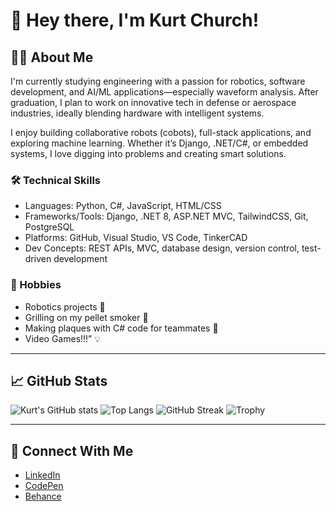 # 👋 Hey there, I'm Kurt Church!

## 👨‍💻 About Me

I'm currently studying engineering with a passion for robotics, software development, and AI/ML applications—especially waveform analysis. After graduation, I plan to work on innovative tech in defense or aerospace industries, ideally blending hardware with intelligent systems.

I enjoy building collaborative robots (cobots), full-stack applications, and exploring machine learning. Whether it’s Django, .NET/C#, or embedded systems, I love digging into problems and creating smart solutions.

### 🛠️ Technical Skills
- Languages: Python, C#, JavaScript, HTML/CSS
- Frameworks/Tools: Django, .NET 8, ASP.NET MVC, TailwindCSS, Git, PostgreSQL
- Platforms: GitHub, Visual Studio, VS Code, TinkerCAD
- Dev Concepts: REST APIs, MVC, database design, version control, test-driven development

### 🎯 Hobbies
- Robotics projects 🤖  
- Grilling on my pellet smoker 🍖  
- Making plaques with C# code for teammates 🎁  
- Video Games!!!” 💡  

---

## 📈 GitHub Stats

<!-- GitHub stats widget -->
![Kurt's GitHub stats](https://github-readme-stats.vercel.app/api?username=kchurc10&show_icons=true&theme=tokyonight)
![Top Langs](https://github-readme-stats.vercel.app/api/top-langs/?username=kchurc10&layout=compact&theme=tokyonight)
![GitHub Streak](https://streak-stats.demolab.com/?user=kchurc10&theme=tokyonight)
![Trophy](https://github-profile-trophy.vercel.app/?username=kchurc10&theme=gruvbox)


---

## 🔗 Connect With Me

- [LinkedIn](linkedin.com)
- [CodePen](codepen.io)
- [Behance](behance.net)

